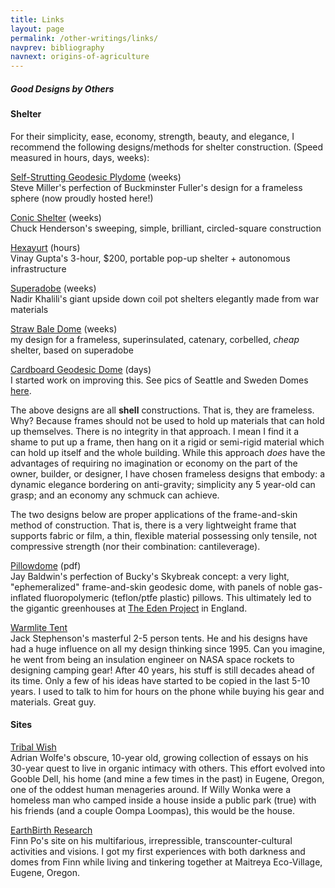 ```yaml
---
title: Links
layout: page
permalink: /other-writings/links/
navprev: bibliography
navnext: origins-of-agriculture
---
```


##### Good Designs by Others

#### Shelter
For their simplicity, ease, economy, strength, beauty, and elegance,
I recommend the following designs/methods for shelter construction.
(Speed measured in hours, days, weeks):

[Self-Strutting Geodesic Plydome](http://andrewdurham.com/formactive) (weeks)  
Steve Miller's perfection of Buckminster Fuller's design for a frameless sphere (now proudly hosted here!)

[Conic Shelter](http://www.fishrock.com/conics) (weeks)  
Chuck Henderson's sweeping, simple, brilliant, circled-square construction

[Hexayurt](http://www.hexayurt.com/) (hours)  
Vinay Gupta's 3-hour, $200, portable pop-up shelter + autonomous infrastructure

[Superadobe](http://www.calearth.org/) (weeks)  
Nadir Khalili's giant upside down coil pot shelters elegantly made from war materials

[Straw Bale Dome](http://andrewdurham.shutterfly.com/355) (weeks)  
my design for a frameless, superinsulated, catenary, corbelled, _cheap_ shelter, based on superadobe

[Cardboard Geodesic Dome](http://www.cccoe.net/stars/) (days)  
I started work on improving this. See pics of Seattle and Sweden Domes [here](http://andrewdurham.shutterfly.com).

The above designs are all **shell** constructions. That is, they are frameless. Why? Because frames should not be used to hold up materials that can hold up themselves. There is no integrity in that approach. I mean I find it a shame to put up a frame, then hang on it a rigid or semi-rigid material which can hold up itself and the whole building. While this approach _does_ have the advantages of requiring no imagination or economy on the part of the owner, builder, or designer, I have chosen frameless designs that embody: a dynamic elegance bordering on anti-gravity; simplicity any 5 year-old can grasp; and an economy any schmuck can achieve.

The two designs below are proper applications of the frame-and-skin method of construction. That is, there is a very lightweight frame that supports fabric or film, a thin, flexible material possessing only tensile, not compressive strength (nor their combination: cantileverage).

[Pillowdome](http://www.thegreencenter.net/pdf/dome1985.pdf) (pdf)  
Jay Baldwin's perfection of Bucky's Skybreak concept: a very light, "ephemeralized" frame-and-skin geodesic dome, with panels of noble gas-inflated fluoropolymeric (teflon/ptfe plastic) pillows. This ultimately led to the gigantic greenhouses at [The Eden Project](http://www.lookaroundcornwall.com/gardens-and-nature/the-eden-project.htm) in England.

[Warmlite Tent](http://warmlite.com)  
Jack Stephenson's masterful 2-5 person tents. He and his designs have had a huge influence on all my design thinking since 1995. Can you imagine, he went from being an insulation engineer on NASA space rockets to designing camping gear! After 40 years, his stuff is still decades ahead of its time. Only a few of his ideas have started to be copied in the last 5-10 years. I used to talk to him for hours on the phone while buying his gear and materials. Great guy.

#### Sites 

[Tribal Wish](http://www.efn.org/~wolfe)  
Adrian Wolfe's obscure, 10-year old, growing collection of essays on his 30-year quest to live in organic intimacy with others. This effort evolved into Gooble Dell, his home (and mine a few times in the past) in Eugene, Oregon, one of the oddest human menageries around. If Willy Wonka were a homeless man who camped inside a house inside a public park (true) with his friends (and a couple Oompa Loompas), this would be the house.

[EarthBirth Research](http://www.efn.org/~finnpo/ebr/)  
Finn Po's site on his multifarious, irrepressible, transcounter-cultural activities and visions. I got my first experiences with both darkness and domes from Finn while living and tinkering together at Maitreya Eco-Village, Eugene, Oregon.



